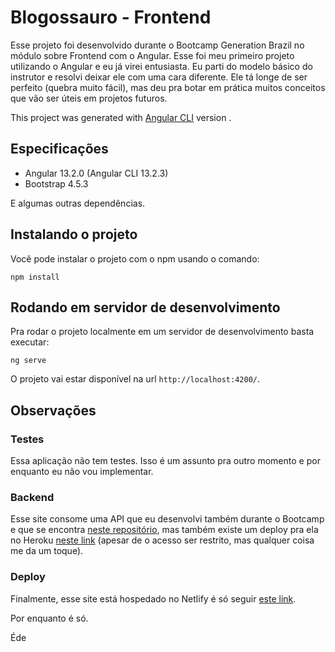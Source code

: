 # Blogossauro - Frontend

Esse projeto foi desenvolvido durante o Bootcamp Generation Brazil no módulo sobre Frontend com o Angular. Esse foi meu primeiro projeto utilizando o Angular e eu já virei entusiasta. Eu parti do modelo básico do instrutor e resolvi deixar ele com uma cara diferente. Ele tá longe de ser perfeito (quebra muito fácil), mas deu pra botar em prática muitos conceitos que vão ser úteis em projetos futuros.

This project was generated with [Angular CLI](https://github.com/angular/angular-cli) version .

## Especificações

- Angular 13.2.0 (Angular CLI 13.2.3)
- Bootstrap 4.5.3

E algumas outras dependências.

## Instalando o projeto

Você pode instalar o projeto com o npm usando o comando:

`npm install`

## Rodando em servidor de desenvolvimento

Pra rodar o projeto localmente em um servidor de desenvolvimento basta executar:

`ng serve`

O projeto vai estar disponível na url `http://localhost:4200/`.

## Observações

### Testes

Essa aplicação não tem testes. Isso é um assunto pra outro momento e por enquanto eu não vou implementar.

### Backend

Esse site consome uma API que eu desenvolvi também durante o Bootcamp e que se encontra [neste repositório](https://github.com/oieusouoede/blogossauro), mas também existe um deploy pra ela no Heroku [neste link](https://blogossauro.herokuapp.com/swagger-ui.html) (apesar de o acesso ser restrito, mas qualquer coisa me da um toque).

### Deploy

Finalmente, esse site está hospedado no Netlify é só seguir [este link](https://blogossauro.netlify.app/).

Por enquanto é só.

Éde
